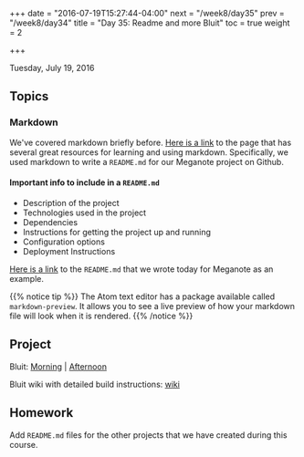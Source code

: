 +++
date = "2016-07-19T15:27:44-04:00"
next = "/week8/day35"
prev = "/week8/day34"
title = "Day 35: Readme and more Bluit"
toc = true
weight = 2

+++

<date>Tuesday, July 19, 2016</date>

## Topics

### Markdown
We've covered markdown briefly before.  [Here is a link](/week3/day14) to the page that has several great resources for learning and using markdown.  Specifically, we used markdown to write a `README.md` for our Meganote project on Github.  

#### Important info to include in a `README.md`

* Description of the project
* Technologies used in the project
* Dependencies
* Instructions for getting the project up and running
* Configuration options
* Deployment Instructions

[Here is a link](https://github.com/xternbootcamp16/meganote/blob/master/README.md) to the `README.md` that we wrote today for Meganote as an example.

{{% notice tip %}}
The Atom text editor has a package available called `markdown-preview`.  It allows you to see a live preview of how your markdown file will look when it is rendered.
{{% /notice %}}

## Project

Bluit: [Morning](https://github.com/xternbootcamp16/bluit-rails/tree/247ba5a423d5aaabb35d3c46c8321a9108d61a6a) | [Afternoon](https://github.com/xternbootcamp16/bluit-rails/tree/410772f8af43260de299f783b0f51a63e56c7ee4)

Bluit wiki with detailed build instructions: [wiki](https://github.com/xternbootcamp16/bluit-rails/wiki/01-Setup) 

## Homework

Add `README.md` files for the other projects that we have created during this course.

